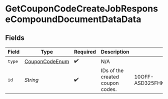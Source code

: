 # GetCouponCodeCreateJobResponseCompoundDocumentDataData


## Fields

| Field                                                       | Type                                                        | Required                                                    | Description                                                 | Example                                                     |
| ----------------------------------------------------------- | ----------------------------------------------------------- | ----------------------------------------------------------- | ----------------------------------------------------------- | ----------------------------------------------------------- |
| `type`                                                      | [CouponCodeEnum](../../models/components/CouponCodeEnum.md) | :heavy_check_mark:                                          | N/A                                                         |                                                             |
| `id`                                                        | *String*                                                    | :heavy_check_mark:                                          | IDs of the created coupon codes.                            | 10OFF-ASD325FHK324UJDOI2M3JNES99                            |